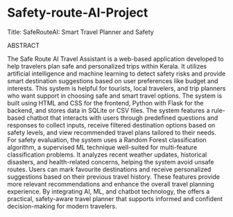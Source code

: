 # Safety-route-AI-Project
Title: SafeRouteAI: Smart Travel Planner and Safety
 
ABSTRACT

The Safe Route AI Travel Assistant is a web-based application developed to help
travelers plan safe and personalized trips within Kerala. It utilizes artificial
intelligence and machine learning to detect safety risks and provide smart destination
suggestions based on user preferences like budget and interests. This system is helpful
for tourists, local travelers, and trip planners who want support in choosing safe and
smart travel options. The system is built using HTML and CSS for the frontend,
Python with Flask for the backend, and stores data in SQLite or CSV files. The system
features a rule-based chatbot that interacts with users through predefined questions
and responses to collect inputs, receive filtered destination options based on safety
levels, and view recommended travel plans tailored to their needs. For safety
evaluation, the system uses a Random Forest classification algorithm, a supervised
ML technique well-suited for multi-feature classification problems. It analyzes recent
weather updates, historical disasters, and health-related concerns, helping the system
avoid unsafe routes. Users can mark favourite destinations and receive personalized suggestions based on their previous travel history. These features provide more relevant recommendations and enhance the overall travel planning experience. By integrating AI, ML, and chatbot technology, the offers a practical, safety-aware travel planner that supports informed and confident decision-making for modern travelers.
 
 
